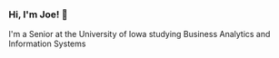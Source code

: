 ### Hi, I'm Joe! 👋

I'm a Senior at the University of Iowa studying Business Analytics and Information Systems

